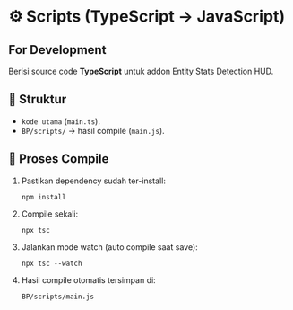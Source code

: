 # ⚙️ Scripts (TypeScript → JavaScript)
## For Development

Berisi source code **TypeScript** untuk addon Entity Stats Detection HUD.

## 📂 Struktur
- `kode utama` (`main.ts`).
- `BP/scripts/` → hasil compile (`main.js`).

## 🔄 Proses Compile
1. Pastikan dependency sudah ter-install:
   ```node
   npm install

2. Compile sekali:
   ```node   
   npx tsc

3. Jalankan mode watch (auto compile saat save):
   ```node
   npx tsc --watch

4. Hasil compile otomatis tersimpan di:
   ```node
   BP/scripts/main.js
